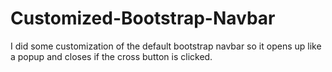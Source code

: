# Customized-Bootstrap-Navbar

I did some customization of the default bootstrap navbar so it opens up like a popup and closes if the cross button is clicked. 
